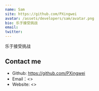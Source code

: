 ```yaml
---
name: Sam
site: https://github.com/PXingwei
avatar: /assets/developers/sam/avatar.png
bio: 乐于接受挑战
email: 
twitter: 
---
```


乐于接受挑战

## Contact me

- Github: <https://github.com/PXingwei>
- Email：<>
- Website: <>
  